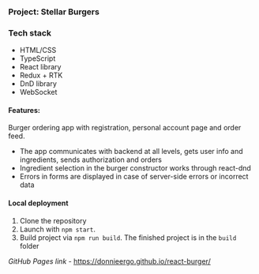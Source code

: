 ### Project: Stellar Burgers

### Tech stack

* HTML/CSS
* TypeScript
* React library
* Redux + RTK
* DnD library
* WebSocket

#### Features:
Burger ordering app with registration, personal account page and order feed.
- The app communicates with backend at all levels, gets user info and ingredients, sends authorization and orders
- Ingredient selection in the burger constructor works through react-dnd
- Errors in forms are displayed in case of server-side errors or incorrect data

#### Local deployment
1. Clone the repository
2. Launch with `npm start`.
3. Build project via `npm run build`. The finished project is in the `build` folder

*GitHub Pages link -* https://donnieergo.github.io/react-burger/
